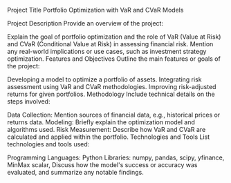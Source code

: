 Project Title
Portfolio Optimization with VaR and CVaR Models

Project Description
Provide an overview of the project:

Explain the goal of portfolio optimization and the role of VaR (Value at Risk) and CVaR (Conditional Value at Risk) in assessing financial risk.
Mention any real-world implications or use cases, such as investment strategy optimization.
Features and Objectives
Outline the main features or goals of the project:

Developing a model to optimize a portfolio of assets.
Integrating risk assessment using VaR and CVaR methodologies.
Improving risk-adjusted returns for given portfolios.
Methodology
Include technical details on the steps involved:

Data Collection: Mention sources of financial data, e.g., historical prices or returns data.
Modeling: Briefly explain the optimization model and algorithms used.
Risk Measurement: Describe how VaR and CVaR are calculated and applied within the portfolio.
Technologies and Tools
List technologies and tools used:

Programming Languages: Python
Libraries: numpy, pandas, scipy, yfinance, MinMax scalar,
Discuss how the model's success or accuracy was evaluated, and summarize any notable findings.
